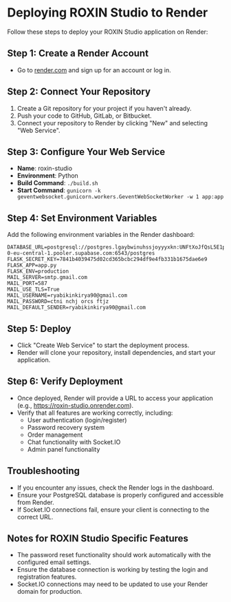 # Deploying ROXIN Studio to Render

Follow these steps to deploy your ROXIN Studio application on Render:

## Step 1: Create a Render Account
- Go to [render.com](https://render.com/) and sign up for an account or log in.

## Step 2: Connect Your Repository
1. Create a Git repository for your project if you haven't already.
2. Push your code to GitHub, GitLab, or Bitbucket.
3. Connect your repository to Render by clicking "New" and selecting "Web Service".

## Step 3: Configure Your Web Service
- **Name**: roxin-studio
- **Environment**: Python
- **Build Command**: `./build.sh`
- **Start Command**: `gunicorn -k geventwebsocket.gunicorn.workers.GeventWebSocketWorker -w 1 app:app`

## Step 4: Set Environment Variables
Add the following environment variables in the Render dashboard:

```
DATABASE_URL=postgresql://postgres.lgaybwinuhssjoyyyxkn:UNFtXoJfQsL5E1py@aws-0-eu-central-1.pooler.supabase.com:6543/postgres
FLASK_SECRET_KEY=7841b4039475d02cd365bcbc294df9e4fb331b1675dae6e9
FLASK_APP=app.py
FLASK_ENV=production
MAIL_SERVER=smtp.gmail.com
MAIL_PORT=587
MAIL_USE_TLS=True
MAIL_USERNAME=ryabikinkirya90@gmail.com
MAIL_PASSWORD=ctni nchj orcs ftjz
MAIL_DEFAULT_SENDER=ryabikinkirya90@gmail.com
```

## Step 5: Deploy
- Click "Create Web Service" to start the deployment process.
- Render will clone your repository, install dependencies, and start your application.

## Step 6: Verify Deployment
- Once deployed, Render will provide a URL to access your application (e.g., https://roxin-studio.onrender.com).
- Verify that all features are working correctly, including:
  - User authentication (login/register)
  - Password recovery system
  - Order management
  - Chat functionality with Socket.IO
  - Admin panel functionality

## Troubleshooting
- If you encounter any issues, check the Render logs in the dashboard.
- Ensure your PostgreSQL database is properly configured and accessible from Render.
- If Socket.IO connections fail, ensure your client is connecting to the correct URL.

## Notes for ROXIN Studio Specific Features
- The password reset functionality should work automatically with the configured email settings.
- Ensure the database connection is working by testing the login and registration features.
- Socket.IO connections may need to be updated to use your Render domain for production.
